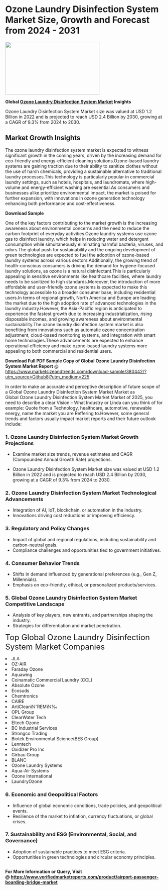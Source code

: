 <H1>Ozone Laundry Disinfection System Market Size, Growth and Forecast from 2024 - 2031</H1><img class="aligncenter size-medium wp-image-584254" src="https://thirdeyenews.in/wp-content/uploads/2024/09/Global-Market-Research-300x168.jpeg" alt="" width="300" height="168" /><p><strong>Global&nbsp;<a href="https://www.marketsizeandtrends.com/download-sample/380442/?utm_source=Github8j?utm_medium=225">Ozone Laundry Disinfection System Market</a> Insights</strong></p><p>Ozone Laundry Disinfection System Market size was valued at USD 1.2 Billion in 2022 and is projected to reach USD 2.4 Billion by 2030, growing at a CAGR of 9.3% from 2024 to 2030.</p><p><h2>Market Growth Insights</h2> <p>The ozone laundry disinfection system market is expected to witness significant growth in the coming years, driven by the increasing demand for eco-friendly and energy-efficient cleaning solutions.Ozone-based laundry systems are gaining traction due to their ability to sanitize clothes without the use of harsh chemicals, providing a sustainable alternative to traditional laundry processes.This technology is particularly popular in commercial laundry settings, such as hotels, hospitals, and laundromats, where high-volume and energy-efficient washing are essential.As consumers and businesses alike prioritize environmental impact, the market is poised for further expansion, with innovations in ozone generation technology enhancing both performance and cost-effectiveness.</p> <p><strong>Download Sample</strong></p> <p>One of the key factors contributing to the market growth is the increasing awareness about environmental concerns and the need to reduce the carbon footprint of everyday activities.Ozone laundry systems use ozone gas to disinfect laundry, which helps in reducing water and detergent consumption while simultaneously eliminating harmful bacteria, viruses, and odors.The global push for sustainability and the ongoing development of green technologies are expected to fuel the adoption of ozone-based laundry systems across various sectors.Additionally, the growing trend of health-conscious consumers is driving the demand for hygiene-focused laundry solutions, as ozone is a natural disinfectant.This is particularly appealing in sensitive environments like healthcare facilities, where laundry needs to be sanitized to high standards.Moreover, the introduction of more affordable and user-friendly ozone systems is expected to make this technology accessible to a broader consumer base, including residential users.In terms of regional growth, North America and Europe are leading the market due to the high adoption rate of advanced technologies in the laundry industry.However, the Asia-Pacific region is anticipated to experience the fastest growth due to increasing industrialization, rising disposable incomes, and growing awareness about environmental sustainability.The ozone laundry disinfection system market is also benefiting from innovations such as automatic ozone concentration adjustment, cloud-based monitoring systems, and integration with smart home technologies.These advancements are expected to enhance operational efficiency and make ozone-based laundry systems more appealing to both commercial and residential users.<p><span class=""><strong>Download Full PDF Sample Copy of Global Ozone Laundry Disinfection System Market Report</strong> @ <a href="https://www.marketsizeandtrends.com/download-sample/380442/?utm_source=Github8j?utm_medium=225" target="_blank">https://www.marketsizeandtrends.com/download-sample/380442/?utm_source=Github8j?utm_medium=225</a></span></p><p>In order to make an accurate and perceptive description of future scope of a Global&nbsp;Ozone Laundry Disinfection System Market Market as Global&nbsp;Ozone Laundry Disinfection System Market Market of 2025, you need to describe a clear Vision &ndash; What Industry or Linda can you think of for example: Quote from a Technology, healthcare, automotive, renewable energy, name the market you are Reffering to.However, some general trends and factors usually impact market reports and their future outlook include:</p><h3>1.&nbsp;<strong>Ozone Laundry Disinfection System Market Growth Projections</strong></h3><ul><li>Examine market size trends, revenue estimates and CAGR (Compounded Annual Growth Rate) projections.</li><li><p>Ozone Laundry Disinfection System Market size was valued at USD 1.2 Billion in 2022 and is projected to reach USD 2.4 Billion by 2030, growing at a CAGR of 9.3% from 2024 to 2030.</p></li></ul><h3>2.&nbsp;<strong>Ozone Laundry Disinfection System Market Technological Advancements</strong></h3><ul><li>Integration of AI, IoT, blockchain, or automation in the industry.</li><li>Innovations driving cost reductions or improving efficiency.</li></ul><h3>3.&nbsp;<strong>Regulatory and Policy Changes</strong></h3><ul><li>Impact of global and regional regulations, including sustainability and carbon-neutral goals.</li><li>Compliance challenges and opportunities tied to government initiatives.</li></ul><h3>4.&nbsp;<strong>Consumer Behavior Trends</strong></h3><ul><li>Shifts in demand influenced by generational preferences (e.g., Gen Z, Millennials).</li><li>Emphasis on eco-friendly, ethical, or personalized products/services.</li></ul><h3>5.&nbsp;<strong>Global Ozone Laundry Disinfection System Market Competitive Landscape</strong></h3><ul><li>Analysis of key players, new entrants, and partnerships shaping the industry.</li><li>Strategies for differentiation and market penetration.</li></ul><p data-pm-slice="1 1 []"><span style="color: inherit; font-family: inherit; font-size: 25px;">Top Global Ozone Laundry Disinfection System Market Companies</span></p><div class="" data-test-id=""><p><li>JLA</li><li> OZ-AIR</li><li> Faraday Ozone</li><li> Aquawing</li><li> Coinamatic Commercial Laundry (CCL)</li><li> Absolute Ozone</li><li> Ecosuds</li><li> Chemtronics</li><li> CAIRE</li><li> ArtiCleanï¼ˆREMï¼‰</li><li> OPL Group</li><li> ClearWater Tech</li><li> Eltech Ozone</li><li> BC Industrial Services</li><li> Strongco Trading</li><li> Biotek Environmental Science(BES Group)</li><li> Lenntech</li><li> Oxidizer Pro Inc</li><li> Girbau Group</li><li> BLANC</li><li> Ozone Laundry Systems</li><li> Aqua-Air Systems</li><li> Ozone International</li><li> LaundryOzone</li></p></div><h3>6.&nbsp;<strong>Economic and Geopolitical Factors</strong></h3><ul><li>Influence of global economic conditions, trade policies, and geopolitical events.</li><li>Resilience of the market to inflation, currency fluctuations, or global crises.</li></ul><h3>7.&nbsp;<strong>Sustainability and ESG (Environmental, Social, and Governance)</strong></h3><ul><li>Adoption of sustainable practices to meet ESG criteria.</li><li>Opportunities in green technologies and circular economy principles.</li></ul><h2><strong style="font-size: 14px;">For More Information or Query, Visit @&nbsp;</strong><a style="background-color: #ffffff; font-size: 14px;" href="https://www.marketsizeandtrends.com/report/ozone-laundry-disinfection-system-market/" target="_blank">https://www.verifiedmarketreports.com/product/airport-passenger-boarding-bridge-market</a></h2>